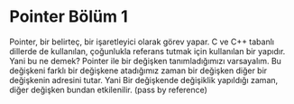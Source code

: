 # Pointer Bölüm 1

Pointer, bir belirteç, bir işaretleyici olarak görev yapar. C ve C++ tabanlı dillerde de kullanılan, çoğunlukla referans tutmak için kullanılan bir yapıdır. Yani bu ne demek? 
Pointer ile bir değişken tanımladığımızı varsayalım. Bu değişkeni farklı bir değişkene atadığımız zaman bir değişken diğer bir değişkenin adresini tutar. Yani Bir değişkende değişiklik yapıldığı zaman, diğer değişken bundan etkilenilir. (pass by reference)
